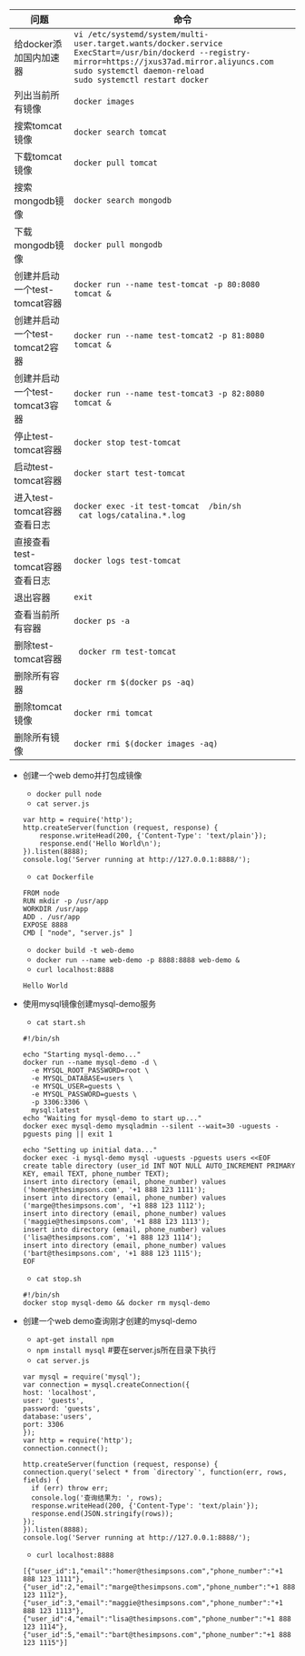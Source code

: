 问题|命令
-|-
给docker添加国内加速器|`vi /etc/systemd/system/multi-user.target.wants/docker.service`</br>`ExecStart=/usr/bin/dockerd --registry-mirror=https://jxus37ad.mirror.aliyuncs.com`</br>`sudo systemctl daemon-reload`</br>`sudo systemctl restart docker`
列出当前所有镜像|`docker images`
搜索tomcat镜像|`docker search tomcat`
下载tomcat镜像|`docker pull tomcat`
搜索mongodb镜像|`docker search mongodb`
下载mongodb镜像|`docker pull mongodb`
创建并启动一个test-tomcat容器|`docker run --name test-tomcat -p 80:8080 tomcat &` 
创建并启动一个test-tomcat2容器|`docker run --name test-tomcat2 -p 81:8080 tomcat &` 
创建并启动一个test-tomcat3容器|`docker run --name test-tomcat3 -p 82:8080 tomcat &` 
停止test-tomcat容器|`docker stop test-tomcat`
启动test-tomcat容器|`docker start test-tomcat`
进入test-tomcat容器查看日志|`docker exec -it test-tomcat  /bin/sh` </br> ` cat logs/catalina.*.log`
直接查看test-tomcat容器查看日志|`docker logs test-tomcat`
退出容器|`exit`
查看当前所有容器|`docker ps -a`
删除test-tomcat容器|` docker rm test-tomcat`
删除所有容器|`docker rm $(docker ps -aq)`
删除tomcat镜像|`docker rmi tomcat`
删除所有镜像|`docker rmi $(docker images -aq)`


+ 创建一个web demo并打包成镜像  
    + `docker pull node`
    + `cat server.js`
    ```
    var http = require('http');
    http.createServer(function (request, response) {
        response.writeHead(200, {'Content-Type': 'text/plain'});
        response.end('Hello World\n');
    }).listen(8888);
    console.log('Server running at http://127.0.0.1:8888/');
    ```
    + `cat Dockerfile`
    ```
    FROM node
    RUN mkdir -p /usr/app
    WORKDIR /usr/app
    ADD . /usr/app
    EXPOSE 8888
    CMD [ "node", "server.js" ]
    ```
    + `docker build -t web-demo`
    + `docker run --name web-demo -p 8888:8888 web-demo &`
    + `curl localhost:8888`
    ```
    Hello World
    ```
+ 使用mysql镜像创建mysql-demo服务  

    + `cat start.sh`
    ```
    #!/bin/sh

    echo "Starting mysql-demo..."  
    docker run --name mysql-demo -d \
      -e MYSQL_ROOT_PASSWORD=root \
      -e MYSQL_DATABASE=users \
      -e MYSQL_USER=guests \
      -e MYSQL_PASSWORD=guests \
      -p 3306:3306 \
      mysql:latest
    echo "Waiting for mysql-demo to start up..."  
    docker exec mysql-demo mysqladmin --silent --wait=30 -uguests -pguests ping || exit 1

    echo "Setting up initial data..."  
    docker exec -i mysql-demo mysql -uguests -pguests users <<EOF
    create table directory (user_id INT NOT NULL AUTO_INCREMENT PRIMARY KEY, email TEXT, phone_number TEXT);  
    insert into directory (email, phone_number) values ('homer@thesimpsons.com', '+1 888 123 1111');  
    insert into directory (email, phone_number) values ('marge@thesimpsons.com', '+1 888 123 1112');  
    insert into directory (email, phone_number) values ('maggie@thesimpsons.com', '+1 888 123 1113');  
    insert into directory (email, phone_number) values ('lisa@thesimpsons.com', '+1 888 123 1114');  
    insert into directory (email, phone_number) values ('bart@thesimpsons.com', '+1 888 123 1115');
    EOF
    ```
    + `cat stop.sh`
    ```
    #!/bin/sh
    docker stop mysql-demo && docker rm mysql-demo
    ```
+ 创建一个web demo查询刚才创建的mysql-demo  
    + `apt-get install npm`  
    + `npm install mysql` #要在server.js所在目录下执行  
    + `cat server.js`  
    ```
    var mysql = require('mysql');
    var connection = mysql.createConnection({
    host: 'localhost',
    user: 'guests',
    password: 'guests',
    database:'users',
    port: 3306
    });
    var http = require('http');
    connection.connect();

    http.createServer(function (request, response) {
    connection.query('select * from `directory`', function(err, rows, fields) {
      if (err) throw err;
      console.log('查询结果为: ', rows);
      response.writeHead(200, {'Content-Type': 'text/plain'});
      response.end(JSON.stringify(rows));
    });
    }).listen(8888);
    console.log('Server running at http://127.0.0.1:8888/');
    ```
    + `curl localhost:8888`  
    ```
    [{"user_id":1,"email":"homer@thesimpsons.com","phone_number":"+1 888 123 1111"},
    {"user_id":2,"email":"marge@thesimpsons.com","phone_number":"+1 888 123 1112"},
    {"user_id":3,"email":"maggie@thesimpsons.com","phone_number":"+1 888 123 1113"},
    {"user_id":4,"email":"lisa@thesimpsons.com","phone_number":"+1 888 123 1114"},
    {"user_id":5,"email":"bart@thesimpsons.com","phone_number":"+1 888 123 1115"}]
    ```
